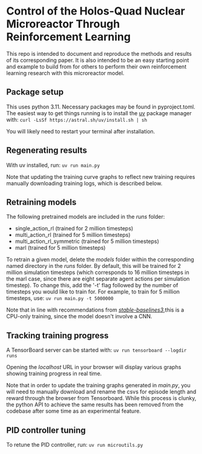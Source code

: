 # Control of the Holos-Quad Nuclear Microreactor Through Reinforcement Learning

This repo is intended to document and reproduce the methods and results of its corresponding paper. It is also intended to be an easy starting point and example to build from for others to perform their own reinforcement learning research with this microreactor model.

## Package setup
This uses python 3.11. Necessary packages may be found in pyproject.toml. The easiest way to get things running is to install the [uv](https://astral.sh/uv/) package manager with: 
```curl -LsSf https://astral.sh/uv/install.sh | sh```

You will likely need to restart your terminal after installation.

## Regenerating results
With uv installed, run:
```uv run main.py```

Note that updating the training curve graphs to reflect new training requires manually downloading training logs, which is described below.

## Retraining models
The following pretrained models are included in the *runs* folder:
- single_action_rl (trained for 2 million timesteps)
- multi_action_rl (trained for 5 million timesteps)
- multi_action_rl_symmetric (trained for 5 million timesteps)
- marl (trained for 5 million timesteps)

To retrain a given model, delete the *models* folder within the corresponding named directory in the *runs* folder. By default, this will be trained for 2 million simulation timesteps (which corresponds to 16 million timesteps in the marl case, since there are eight separate agent actions per simulation timestep). To change this, add the '-t' flag followed by the number of timesteps you would like to train for. For example, to train for 5 million timesteps, use: 
```uv run main.py -t 5000000```

Note that in line with recommendations from [*stable-baselines3*](https://astral.sh/uv/),this is a CPU-only training, since the model doesn't involve a CNN.

## Tracking training progress
A TensorBoard server can be started with: 
```uv run tensorboard --logdir runs```

Opening the *localhost* URL in your browser will display various graphs showing training progress in real time.

Note that in order to update the training graphs generated in *main.py*, you will need to manually download and rename the csvs for episode length and reward through the browser from Tensorboard.
While this process is clunky, the python API to achieve the same results has been removed from the codebase after some time as an experimental feature.

## PID controller tuning
To retune the PID controller, run:
```uv run microutils.py```
